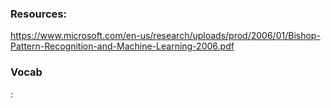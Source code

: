 ### Resources:
https://www.microsoft.com/en-us/research/uploads/prod/2006/01/Bishop-Pattern-Recognition-and-Machine-Learning-2006.pdf



### Vocab
:
